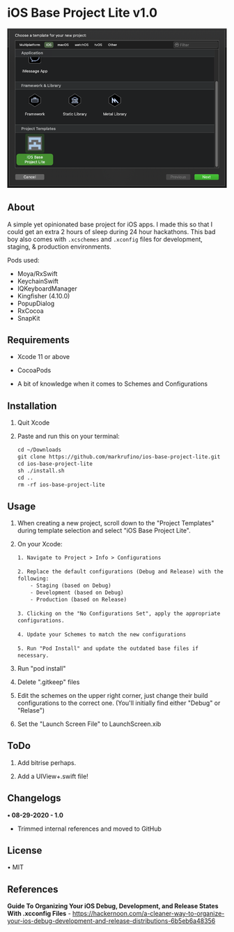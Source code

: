 # iOS Base Project Lite v1.0

![screenshot](screenshot.png)

## About
A simple yet opinionated base project for iOS apps. I made this so that I could get an extra 2 hours of sleep during 24 hour hackathons. This bad boy also comes with `.xcschemes` and `.xconfig` files for development, staging, & production environments.

Pods used:
- Moya/RxSwift
- KeychainSwift
- IQKeyboardManager
- Kingfisher (4.10.0)
- PopupDialog
- RxCocoa
- SnapKit

## Requirements

- Xcode 11 or above

- CocoaPods

- A bit of knowledge when it comes to Schemes and Configurations

## Installation

1. Quit Xcode

2. Paste and run this on your terminal:

	```
	cd ~/Downloads
	git clone https://github.com/markrufino/ios-base-project-lite.git
	cd ios-base-project-lite
	sh ./install.sh
	cd ..
	rm -rf ios-base-project-lite
	```

## Usage

1. When creating a new project, scroll down to the "Project Templates" during template selection and select "iOS Base Project Lite".

2. On your Xcode:

	```
	1. Navigate to Project > Info > Configurations
	
	2. Replace the default configurations (Debug and Release) with the following:
		- Staging (based on Debug)
		- Development (based on Debug)
		- Production (based on Release)
	
	3. Clicking on the "No Configurations Set", apply the appropriate configurations.
	
	4. Update your Schemes to match the new configurations
	
	5. Run "Pod Install" and update the outdated base files if necessary.
	
	```

3. Run "pod install"

4. Delete ".gitkeep" files

5. Edit the schemes on the upper right corner, just change their build configurations to the correct one. (You'll initially find either "Debug" or "Relase")

6. Set the "Launch Screen File" to LaunchScreen.xib

## ToDo

1. Add bitrise perhaps.

1. Add a UIView+.swift file!


## Changelogs

**• 08-29-2020 - 1.0**

 - Trimmed internal references and moved to GitHub

 
## License

• MIT

## References

**Guide To Organizing Your iOS Debug, Development, and Release States With .xcconfig Files** - https://hackernoon.com/a-cleaner-way-to-organize-your-ios-debug-development-and-release-distributions-6b5eb6a48356
